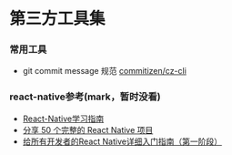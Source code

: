 # 第三方工具集

### 常用工具
- git commit message 规范 [commitizen/cz-cli](https://github.com/commitizen/cz-cli)

### react-native参考(mark，暂时没看)

- [React-Native学习指南](https://github.com/reactnativecn/react-native-guide)
- [分享 50 个完整的 React Native 项目](https://juejin.im/post/58f37cb361ff4b0058f9824a)
- [给所有开发者的React Native详细入门指南（第一阶段）](https://juejin.im/post/5898388b128fe1006cb943e3)
